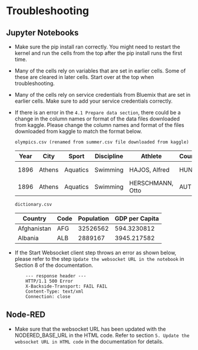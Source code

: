 Troubleshooting
===============

Jupyter Notebooks
-----------------

* Make sure the pip install ran correctly. You might need to restart the
  kernel and run the cells from the top after the pip install runs the first
  time.
* Many of the cells rely on variables that are set in earlier cells. Some of
  these are cleared in later cells. Start over at the top when troubleshooting.
* Many of the cells rely on service credentials from Bluemix that are set in
  earlier cells. Make sure to add your service credentials correctly.  
* If there is an error in the `4.1 Prepare data section`, there could be a change in the column names or format of the data files downloaded from kaggle. Please change the column names and format of the files downloaded from kaggle to match the format below.

    `olympics.csv (renamed from summer.csv file downloaded from kaggle)`

    |Year|City|Sport|Discipline|Athlete|Country|Gender|Event|Medal|
    |----|----|-----|-----------|------|-------|------|-----|-----|
    |1896|Athens|Aquatics|Swimming|HAJOS, Alfred|HUN|Men|100M Freestyle|Gold|
    |1896|Athens|Aquatics|Swimming|HERSCHMANN, Otto|AUT|Men|100M Freestyle|Silver|

    `dictionary.csv`

    |Country|Code|Population|GDP per Capita|
    |-------|----|----------|--------------|
    |Afghanistan|AFG|32526562|594.3230812|
    |Albania|ALB|2889167|3945.217582|


* If the Start Websocket client step throws an error as shown below, please refer to the step `Update the websocket URL in the notebook` in Section 8 of the documentation.

          --- response header ---
          HTTP/1.1 500 Error 
          X-Backside-Transport: FAIL FAIL
          Content-Type: text/xml
          Connection: close

Node-RED
--------

* Make sure that the websocket URL has been updated with the NODERED_BASE_URL in the HTML code. Refer to section `5. Update the websocket URL in HTML code` in the documentation for details.
